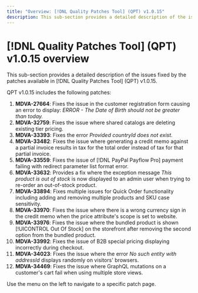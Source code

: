 ```yaml
---
title: "Overview: [!DNL Quality Patches Tool] (QPT) v1.0.15"
description: This sub-section provides a detailed description of the issues fixed by the patches available in [!DNL Quality Patches Tool] (QPT) v1.0.15.
---
```

# [!DNL Quality Patches Tool] (QPT) v1.0.15 overview

This sub-section provides a detailed description of the issues fixed by the patches available in [!DNL Quality Patches Tool] (QPT) v1.0.15.

QPT v1.0.15 includes the following patches:

1. **MDVA-27664**: Fixes the issue in the customer registration form causing an error to display: *ERROR - The Date of Birth should not be greater than today.*
1. **MDVA-32759**: Fixes the issue where shared catalogs are deleting existing tier pricing.
1. **MDVA-33393**: Fixes the error *Provided countryId does not exist*.
1. **MDVA-33482**: Fixes the issue where generating a credit memo against a partial invoice results in tax for the total order instead of tax for that partial invoice.
1. **MDVA-33559**: Fixes the issue of [!DNL PayPal Payflow Pro] payment failing with redirect parameter list format error.
1. **MDVA-33632**: Provides a fix where the exception message *This product is out of stock* is now displayed to an admin user when trying to re-order an out-of-stock product.
1. **MDVA-33894**: Fixes multiple issues for Quick Order functionality including adding and removing multiple products and SKU case sensitivity.
1. **MDVA-33970**: Fixes the issue where there is a wrong currency sign in the credit memo when the price attribute's scope is set to website.
1. **MDVA-33976**: Fixes the issue where the bundled product is shown [!UICONTROL Out Of Stock] on the storefront after removing the second option from the bundled product.
1. **MDVA-33992**: Fixes the issue of B2B special pricing displaying incorrectly during checkout.
1. **MDVA-34023**: Fixes the issue where the error *No such entity with addressId* displays randomly on visitors' browsers.
1. **MDVA-34469**: Fixes the issue where GraphQL mutations on a customer's cart fail when using multiple store views.

Use the menu on the left to navigate to a specific patch page.
